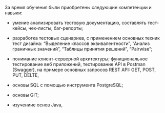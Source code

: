 За время обучения были приобретены следующие компетенции и навыки: 

- умение анализировать тестовую документацию, составлять тест-кейсы, чек-листы, баг-репорты;

- разработка тестовых сценариев, с применением основных техник тест дизайна: “Выделение классов эквивалентности”, “Анализ граничных значений”, “Таблицы принятия решений”, “Pairwise”;

- понимание клиент-серверной архитектуры; функциональное тестирование веб приложений, тестирование API в Postman (Swagger), на примере основных запросов REST API: GET, POST, PUT, DELTE, 

- основы SQL с помощью инструмента PostgreSQL;
- основы GIT;
- изучениие основ Java,
